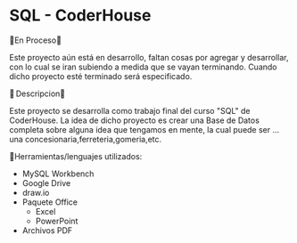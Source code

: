 # SQL - CoderHouse

🚧En Proceso🚧

Este proyecto aún está en desarrollo, faltan cosas por agregar y desarrollar, con lo cual se iran subiendo a medida que se vayan terminando. Cuando dicho proyecto esté terminado será especificado.

📝  Descripcion📝

Este proyecto se desarrolla como trabajo final del curso "SQL" de CoderHouse. La idea de dicho proyecto es crear una Base de Datos completa sobre alguna idea que tengamos en mente, la cual puede ser ... una concesionaria,ferreteria,gomeria,etc.

🔧Herramientas/lenguajes utilizados:
- MySQL Workbench
- Google Drive
- draw.io
- Paquete Office
   - Excel
   - PowerPoint
- Archivos PDF
